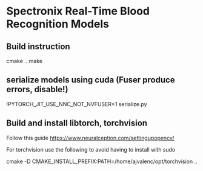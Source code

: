 # Spectronix Real-Time Blood Recognition Models


## Build instruction

cmake ..
make


## serialize models using cuda (Fuser produce errors, disable!)
!PYTORCH_JIT_USE_NNC_NOT_NVFUSER=1 serialize.py


## Build and install libtorch, torchvision 
Follow this guide https://www.neuralception.com/settingupopencv/

For torchvision use the following to avoid having to install with sudo

cmake -D CMAKE_INSTALL_PREFIX:PATH=/home/ajvalenc/opt/torchvision ..

